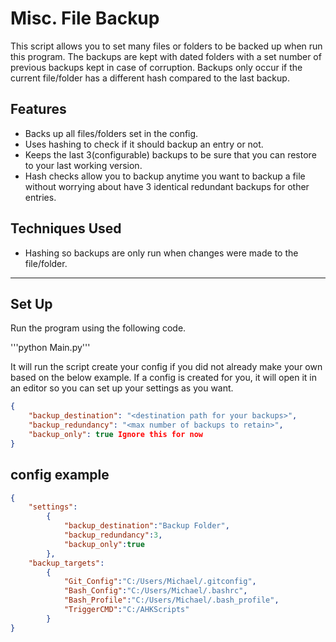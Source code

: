 # Misc. File Backup

This script allows you to set many files or folders to be backed up when run this program. The backups are kept with dated folders with a set number of previous backups kept in case of corruption.
Backups only occur if the current file/folder has a different hash compared to the last backup.

## Features

* Backs up all files/folders set in the config.
* Uses hashing to check if it should backup an entry or not.
* Keeps the last 3(configurable) backups to be sure that you can restore to your last working version.
* Hash checks allow you to backup anytime you want to backup a file without worrying about have 3 identical redundant backups for other entries.

## Techniques Used

* Hashing so backups are only run when changes were made to the file/folder.

---

## Set Up

Run the program using the following code.

'''python Main.py'''

It will run the script create your config if you did not already make your own based on the below example. If a config is created for you, it will open it in an editor so you can set up your settings as you want.

```json
{
    "backup_destination": "<destination path for your backups>",
    "backup_redundancy": "<max number of backups to retain>",
    "backup_only": true Ignore this for now
}
```

## config example

```json
{
    "settings":
        {
            "backup_destination":"Backup Folder",
            "backup_redundancy":3,
            "backup_only":true
        },
    "backup_targets":
        {
            "Git_Config":"C:/Users/Michael/.gitconfig",
            "Bash_Config":"C:/Users/Michael/.bashrc",
            "Bash_Profile":"C:/Users/Michael/.bash_profile",
            "TriggerCMD":"C:/AHKScripts"
        }
}
```
